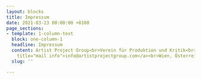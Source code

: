 ```yaml
---
layout: blocks
title: Impressum
date: 2021-03-23 00:00:00 +0100
page_sections:
- template: 1-column-text
  block: one-column-1
  headline: Impressum
  content: Artist Project Group<br>Verein für Produktion und Kritik<br><a href="mailto:info@artistprojectgroup.com"
    title="mail info">info@artistprojectgroup.com</a><br>Wien, Österreich
  slug: ''

---
```

